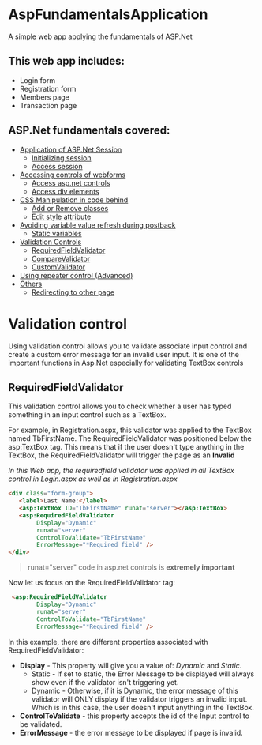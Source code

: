 # AspFundamentalsApplication
A simple web app applying the fundamentals of ASP.Net

## This web app includes:
* Login form
* Registration form
* Members page
* Transaction page

## ASP.Net fundamentals covered:
* [Application of ASP.Net Session](#application-of-asp.net-session)
  * [Initializing session](#initializing-session)
  * [Access session](#access-session)
* [Accessing controls of webforms](#accessing-controls-of-webforms)
  * [Access asp.net controls](#access-asp.net-controls)
  * [Access div elements](#access-div-elements)
* [CSS Manipulation in code behind](#CSS)
  * [Add or Remove classes](#add-or-remove-classes)
  * [Edit style attribute](#edit-style-attribute)
* [Avoiding variable value refresh during postback](#)  
  * [Static variables](#)
* [Validation Controls](#validation-control)
  * [RequiredFieldValidator](#requiredfieldvalidator)
  * [CompareValidator](#comparevalidator)
  * [CustomValidator](#customvalidator)
* [Using repeater control (Advanced)](#)
* [Others](#)
  * [Redirecting to other page](#)
  
# Validation control
Using validation control allows you to validate associate input control and create a custom error message for an invalid user input.
It is one of the important functions in Asp.Net especially for validating TextBox controls

## RequiredFieldValidator
This validation control allows you to check whether a user has typed something in an input control such as a TextBox.

For example, in Registration.aspx, this validator was applied to the TextBox named TbFirstName. The RequiredFieldValidator was positioned below the asp:TextBox tag. This means that if the user doesn't type anything in the TextBox, the RequiredFieldValidator will trigger the page as an **Invalid**

_In this Web app, the requiredfield validator was applied in all TextBox control in Login.aspx as well as in Registration.aspx_

```html
<div class="form-group">
   <label>Last Name:</label>
   <asp:TextBox ID="TbFirstName" runat="server"></asp:TextBox>
   <asp:RequiredFieldValidator 
        Display="Dynamic" 
        runat="server" 
        ControlToValidate="TbFirstName" 
        ErrorMessage="*Required field" />
</div>
```

> runat="server" code in asp.net controls is **extremely important**

Now let us focus on the RequiredFieldValidator tag:
```html
 <asp:RequiredFieldValidator 
        Display="Dynamic" 
        runat="server" 
        ControlToValidate="TbFirstName" 
        ErrorMessage="*Required field" />
```
In this example, there are different properties associated with RequiredFieldValidator:
* **Display** - This property will give you a value of: _Dynamic_ and _Static_. 
  * Static - If set to static, the Error Message to be displayed will always show even if the validator isn't triggering yet.
  * Dynamic - Otherwise, if it is Dynamic, the error message of this validator will ONLY display if the validator triggers an invalid input. Which is in this case, the user doesn't input anything in the TextBox.
* **ControlToValidate** - this property accepts the id of the Input control to be validated. 
* **ErrorMessage** - the error message to be displayed if page is invalid.



